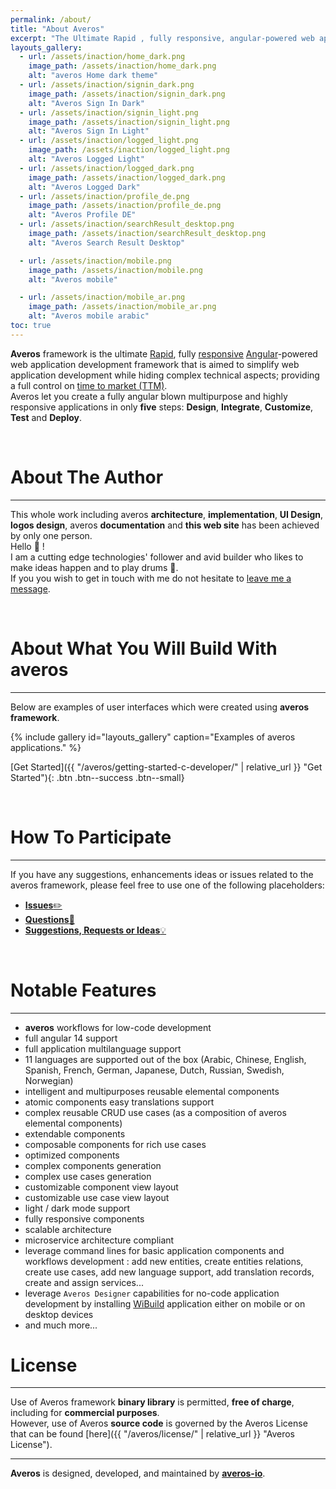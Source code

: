 ```yaml
---
permalink: /about/
title: "About Averos"
excerpt: "The Ultimate Rapid , fully responsive, angular-powered web application development framework"
layouts_gallery:
  - url: /assets/inaction/home_dark.png
    image_path: /assets/inaction/home_dark.png
    alt: "averos Home dark theme"
  - url: /assets/inaction/signin_dark.png
    image_path: /assets/inaction/signin_dark.png
    alt: "Averos Sign In Dark"
  - url: /assets/inaction/signin_light.png
    image_path: /assets/inaction/signin_light.png
    alt: "Averos Sign In Light"
  - url: /assets/inaction/logged_light.png
    image_path: /assets/inaction/logged_light.png
    alt: "Averos Logged Light"
  - url: /assets/inaction/logged_dark.png
    image_path: /assets/inaction/logged_dark.png
    alt: "Averos Logged Dark"
  - url: /assets/inaction/profile_de.png
    image_path: /assets/inaction/profile_de.png
    alt: "Averos Profile DE"
  - url: /assets/inaction/searchResult_desktop.png
    image_path: /assets/inaction/searchResult_desktop.png
    alt: "Averos Search Result Desktop"

  - url: /assets/inaction/mobile.png
    image_path: /assets/inaction/mobile.png
    alt: "Averos mobile"

  - url: /assets/inaction/mobile_ar.png
    image_path: /assets/inaction/mobile_ar.png
    alt: "Averos mobile arabic"
toc: true
---
```


<!-- <p align="center">
  <img width="400" height="350" src="{{ site.baseurl }}/assets/logo/averos.svg">
</p> -->

<div style="width: 22em;" align="center">
      <div id="averos-anim"></div>
</div> 


**Averos** framework is the ultimate [Rapid](https://en.wikipedia.org/wiki/Rapid_application_development "Rapid"), fully [responsive](https://en.wikipedia.org/wiki/Responsive_web_design "Responsive") [Angular](https://angular.io/ "Angular")-powered web application development framework that is aimed to simplify web application development while hiding complex technical aspects; providing a full control on [time to market (TTM)](https://en.wikipedia.org/wiki/Time_to_market "TTM"). <br/> 
Averos let you create a fully angular blown multipurpose and highly responsive applications in only **five** steps: **Design**, **Integrate**, **Customize**, **Test** and **Deploy**. <br/>

<br/>



# About The Author
--------

This whole work including averos **architecture**, **implementation**, **UI Design**, **logos design**, averos **documentation** and **this web site** has been achieved by only one person. <br/>
Hello 🤝 ! <br/>
I am a cutting edge technologies' follower and avid builder who likes to make ideas happen and to play drums 🥁.<br/>
If you you wish to get in touch with me do not hesitate to [leave me a message](mailto:averos.tech@gmail.com). <br/>

<br/>


# About What You Will Build With **averos**
--------

Below are examples of user interfaces which were created using **averos framework**. <br/>

{% include gallery id="layouts_gallery" caption="Examples of averos applications." %}


  [Get Started]({{ "/averos/getting-started-c-developer/" | relative_url }} "Get Started"){: .btn .btn--success .btn--small}

<br/> 


# How To Participate
--------

If you have any suggestions, enhancements ideas or issues related to the averos framework, please feel free to use one of the following placeholders:
- [**Issues**✏️](https://github.com/averos-io/averos-io-starter/issues "averos-io-starter github issues placeholder")  
- [**Questions**🙋](https://github.com/averos-io/averos-io-starter/discussions/5 "Questions")
- [**Suggestions, Requests or Ideas**💡](https://github.com/averos-io/averos-io-starter/discussions/7 "Suggestions, Requests, New Ideas")

<br/>


# Notable Features
--------

- **averos** workflows for low-code development
- full angular 14 support
- full application multilanguage support
- 11 languages are supported out of the box (Arabic, Chinese, English, Spanish, French, German, Japanese, Dutch, Russian, Swedish, Norwegian) 
- intelligent and multipurposes reusable elemental components
- atomic components easy translations support
- complex reusable CRUD use cases (as a composition of averos elemental components) 
- extendable components
- composable components for rich use cases
- optimized components
- complex components generation
- complex use cases generation
- customizable component view layout
- customizable use case view layout
- light / dark mode support
- fully responsive components
- scalable architecture
- microservice architecture compliant
- leverage command lines for basic application components and workflows development : add new entities, create entities relations, create use cases, add new language support, add translation records, create and assign services...
- leverage `Averos Designer` capabilities for no-code application development by installing [WiBuild](https://appbuilder.wiforge.com/) application either on mobile or on desktop devices
- and much more...

# License
--------

Use of Averos framework **binary library** is permitted, **free of charge**, including for **commercial purposes**.<br/>
However, use of Averos **source code** is governed by the Averos License that can be found [here]({{ "/averos/license/" | relative_url }} "Averos License"). 

---

**Averos**  is designed, developed, and maintained by [**averos-io**](https://github.com/averos-io "averos-io").

